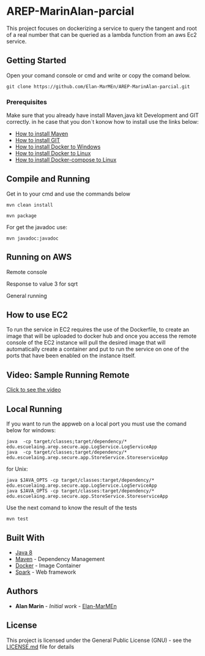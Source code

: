 # AREP-MarinAlan-parcial

This project focuses on dockerizing a service to query the tangent and root of a real number that can be queried 
as a lambda function from an aws Ec2 service.

## Getting Started

Open your comand console or cmd and write or copy the comand below.

```
git clone https://github.com/Elan-MarMEn/AREP-MarinAlan-parcial.git
```

### Prerequisites

Make sure that you already have install Maven,java kit Development and GIT correctly. in he case that you don`t konow how to install use the links below:

* [How to install Maven](https://www.youtube.com/watch?v=RfCWg5ay5B0)
* [How to install GIT](https://git-scm.com/book/en/v2/Getting-Started-Installing-Git)
* [How to install Docker to Windows](https://docs.docker.com/docker-for-windows/install/)
* [How to install Docker to Linux](https://docs.docker.com/engine/install/ubuntu/)
* [How to install Docker-compose to Linux](https://www.digitalocean.com/community/tutorials/how-to-install-and-use-docker-compose-on-ubuntu-20-04-es)

## Compile and Running
Get in to your cmd and use the commands below

```
mvn clean install

mvn package
```

For get the javadoc use:

```
mvn javadoc:javadoc
```
## Running on AWS

Remote console
> [](/explain%20resources/img/VirtualMachine.png)

Response to value 3 for sqrt
> [](/explain%20resources/img/parcialAWS.png)

General running
> [](/explain%20resources/img/AwsParcial2.png)

## How to use EC2  
To run the service in EC2 requires the use of the Dockerfile, to create an image that will be uploaded to docker hub and once you access the remote console of the EC2 instance will pull the desired image that will automatically create a container and put to run the service on one of the ports that have been enabled on the instance itself.


## Video: Sample Running Remote

[Click to see the video](https://github.com/Elan-MarMEn/AREP-MarinAlan-parcial/raw/main/explain%20resources/video/MarinAlan.mkv)

## Local Running

If you want to run the appweb on a local port 
you must use the comand below for windows:
```
java  -cp target/classes;target/dependency/* edu.escuelaing.arep.secure.app.LogService.LogServiceApp
java  -cp target/classes;target/dependency/* edu.escuelaing.arep.secure.app.StoreService.StoreserviceApp
```
for Unix:
```
java $JAVA_OPTS -cp target/classes:target/dependency/* edu.escuelaing.arep.secure.app.LogService.LogServiceApp
java $JAVA_OPTS -cp target/classes:target/dependency/* edu.escuelaing.arep.secure.app.StoreService.StoreserviceApp
```

Use the next comand to know the result of the tests

```
mvn test
```

## Built With

* [Java 8](https://www.java.com/es/about/whatis_java.jsp) 
* [Maven](https://maven.apache.org/) - Dependency Management
* [Docker](https://www.docker.com/) - Image Container
* [Spark](http://sparkjava.com/) - Web framework


## Authors

* **Alan Marin** - *Initial work* - [Elan-MarMEn](https://github.com/Elan-MarMEn)


## License

This project is licensed under the General Public License (GNU) - see the [LICENSE.md](LICENSE.md) file for details

